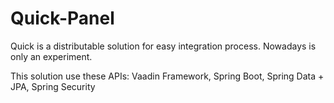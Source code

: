 # Quick-Panel
Quick is a distributable solution for easy integration process. Nowadays is only an experiment.

This solution use these APIs: Vaadin Framework, Spring Boot, Spring Data + JPA, Spring Security